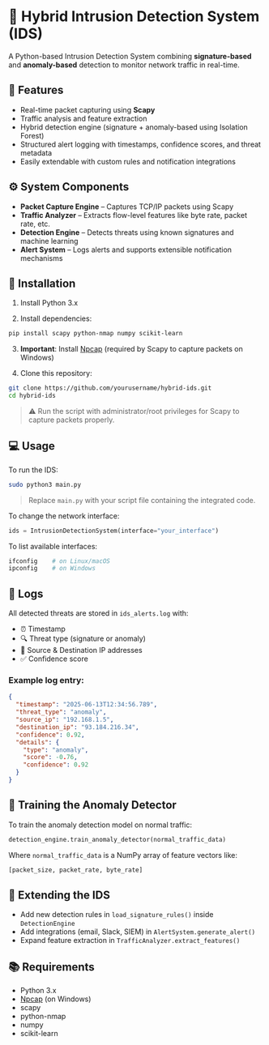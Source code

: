 ﻿# 🔐 Hybrid Intrusion Detection System (IDS)

A Python-based Intrusion Detection System combining **signature-based** and **anomaly-based** detection to monitor network traffic in real-time.

## 🚀 Features

- Real-time packet capturing using **Scapy**
- Traffic analysis and feature extraction
- Hybrid detection engine (signature + anomaly-based using Isolation Forest)
- Structured alert logging with timestamps, confidence scores, and threat metadata
- Easily extendable with custom rules and notification integrations

## ⚙️ System Components

- **Packet Capture Engine** – Captures TCP/IP packets using Scapy
- **Traffic Analyzer** – Extracts flow-level features like byte rate, packet rate, etc.
- **Detection Engine** – Detects threats using known signatures and machine learning
- **Alert System** – Logs alerts and supports extensible notification mechanisms

## 🧰 Installation

1. Install Python 3.x

2. Install dependencies:

```bash
pip install scapy python-nmap numpy scikit-learn
```

3. **Important**: Install [Npcap](https://nmap.org/npcap/) (required by Scapy to capture packets on Windows)

4. Clone this repository:

```bash
git clone https://github.com/yourusername/hybrid-ids.git
cd hybrid-ids
```

> ⚠️ Run the script with administrator/root privileges for Scapy to capture packets properly.

## 💻 Usage

To run the IDS:

```bash
sudo python3 main.py
```

> Replace `main.py` with your script file containing the integrated code.

To change the network interface:

```python
ids = IntrusionDetectionSystem(interface="your_interface")
```

To list available interfaces:

```bash
ifconfig    # on Linux/macOS
ipconfig    # on Windows
```

## 📁 Logs

All detected threats are stored in `ids_alerts.log` with:

- ⏰ Timestamp
- 🔍 Threat type (signature or anomaly)
- 🎯 Source & Destination IP addresses
- ✅ Confidence score

### Example log entry:

```json
{
  "timestamp": "2025-06-13T12:34:56.789",
  "threat_type": "anomaly",
  "source_ip": "192.168.1.5",
  "destination_ip": "93.184.216.34",
  "confidence": 0.92,
  "details": {
    "type": "anomaly",
    "score": -0.76,
    "confidence": 0.92
  }
}
```

## 🧪 Training the Anomaly Detector

To train the anomaly detection model on normal traffic:

```python
detection_engine.train_anomaly_detector(normal_traffic_data)
```

Where `normal_traffic_data` is a NumPy array of feature vectors like:

```python
[packet_size, packet_rate, byte_rate]
```

## 🔄 Extending the IDS

- Add new detection rules in `load_signature_rules()` inside `DetectionEngine`
- Add integrations (email, Slack, SIEM) in `AlertSystem.generate_alert()`
- Expand feature extraction in `TrafficAnalyzer.extract_features()`

## 📚 Requirements

- Python 3.x
- [Npcap](https://nmap.org/npcap/) (on Windows)
- scapy
- python-nmap
- numpy
- scikit-learn


